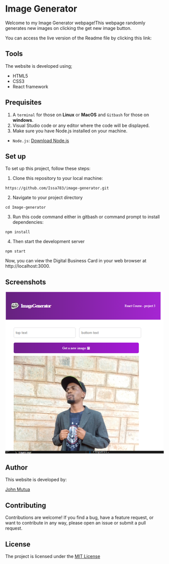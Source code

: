 # Image Generator
Welcome to my Image Generator webpage!This webpage randomly generates new images on clicking the get new image button.

You can access the live version of the Readme file by clicking this link: 
## Tools
The website is developed using;
- HTML5
- CSS3
- React framework
## Prequisites
1. A ``terminal`` for those on **Linux** or **MacOS** and ``Gitbash`` for those on **windows**.
2. Visual Studio code or any editor where the code will be displayed.
3. Make sure you have Node.js installed on your machine.
- ``Node.js``: [Download Node.js](https://nodejs.org/en)
## Set up
To set up this project, follow these steps:
1. Clone this repository to your local machine:
```
https://github.com/Issa783/image-generator.git
```
2. Navigate to your project directory
```
cd Image-generator
```
3. Run this code command either in gitbash or command prompt to install dependencies:
```
npm install
```
4. Then start the development server
```
npm start
```
Now, you can view the Digital Business Card in your web browser at http://localhost:3000.
## Screenshots
![Image Generator](./src/images/generator1.PNG)
## Author
This website is developed by:

[John Mutua](https://github.com/Issa783)
## Contributing
Contributions are welcome! If you find a bug, have a feature request, or want to contribute in any way, please open an issue or submit a pull request.
## License
The project is licensed under the [MIT License](https://choosealicense.com/licenses/mit/)






